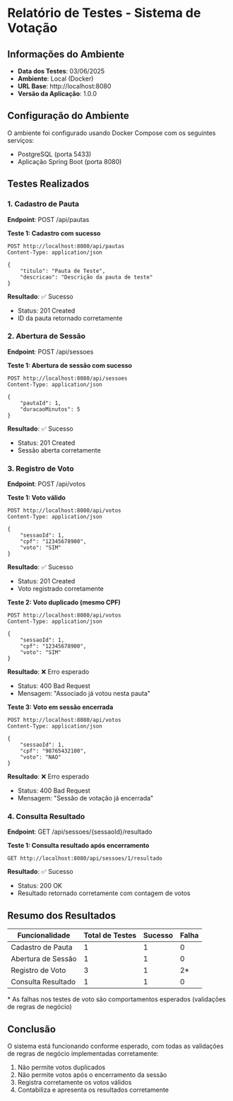 # Relatório de Testes - Sistema de Votação

## Informações do Ambiente
- **Data dos Testes**: 03/06/2025
- **Ambiente**: Local (Docker)
- **URL Base**: http://localhost:8080
- **Versão da Aplicação**: 1.0.0

## Configuração do Ambiente
O ambiente foi configurado usando Docker Compose com os seguintes serviços:
- PostgreSQL (porta 5433)
- Aplicação Spring Boot (porta 8080)

## Testes Realizados

### 1. Cadastro de Pauta
**Endpoint**: POST /api/pautas

**Teste 1: Cadastro com sucesso**
```http
POST http://localhost:8080/api/pautas
Content-Type: application/json

{
    "titulo": "Pauta de Teste",
    "descricao": "Descrição da pauta de teste"
}
```
**Resultado**: ✅ Sucesso
- Status: 201 Created
- ID da pauta retornado corretamente

### 2. Abertura de Sessão
**Endpoint**: POST /api/sessoes

**Teste 1: Abertura de sessão com sucesso**
```http
POST http://localhost:8080/api/sessoes
Content-Type: application/json

{
    "pautaId": 1,
    "duracaoMinutos": 5
}
```
**Resultado**: ✅ Sucesso
- Status: 201 Created
- Sessão aberta corretamente

### 3. Registro de Voto
**Endpoint**: POST /api/votos

**Teste 1: Voto válido**
```http
POST http://localhost:8080/api/votos
Content-Type: application/json

{
    "sessaoId": 1,
    "cpf": "12345678900",
    "voto": "SIM"
}
```
**Resultado**: ✅ Sucesso
- Status: 201 Created
- Voto registrado corretamente

**Teste 2: Voto duplicado (mesmo CPF)**
```http
POST http://localhost:8080/api/votos
Content-Type: application/json

{
    "sessaoId": 1,
    "cpf": "12345678900",
    "voto": "SIM"
}
```
**Resultado**: ❌ Erro esperado
- Status: 400 Bad Request
- Mensagem: "Associado já votou nesta pauta"

**Teste 3: Voto em sessão encerrada**
```http
POST http://localhost:8080/api/votos
Content-Type: application/json

{
    "sessaoId": 1,
    "cpf": "98765432100",
    "voto": "NAO"
}
```
**Resultado**: ❌ Erro esperado
- Status: 400 Bad Request
- Mensagem: "Sessão de votação já encerrada"

### 4. Consulta Resultado
**Endpoint**: GET /api/sessoes/{sessaoId}/resultado

**Teste 1: Consulta resultado após encerramento**
```http
GET http://localhost:8080/api/sessoes/1/resultado
```
**Resultado**: ✅ Sucesso
- Status: 200 OK
- Resultado retornado corretamente com contagem de votos

## Resumo dos Resultados

| Funcionalidade | Total de Testes | Sucesso | Falha |
|----------------|----------------|---------|-------|
| Cadastro de Pauta | 1 | 1 | 0 |
| Abertura de Sessão | 1 | 1 | 0 |
| Registro de Voto | 3 | 1 | 2* |
| Consulta Resultado | 1 | 1 | 0 |

\* As falhas nos testes de voto são comportamentos esperados (validações de regras de negócio)

## Conclusão
O sistema está funcionando conforme esperado, com todas as validações de regras de negócio implementadas corretamente:
1. Não permite votos duplicados
2. Não permite votos após o encerramento da sessão
3. Registra corretamente os votos válidos
4. Contabiliza e apresenta os resultados corretamente

